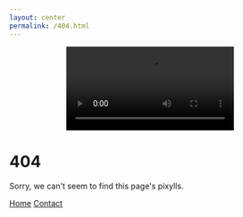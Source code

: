 ```yaml
---
layout: center
permalink: /404.html
---
```


<section id="motion" class="xfixwidth ">
    <video loop="" id="motionv" style="position:relative;display:block;margin:0 auto;height:auto">
      <source src="https://wearespry.com/wp-content/themes/sprynew/library/video/404.mp4" type="video/mp4">
      <source src="https://wearespry.com/wp-content/themes/sprynew/library/video/404.ogv" type="video/ogg">
      <source src="https://wearespry.com/wp-content/themes/sprynew/library/video/404.webm" type="video/webm">
    </video>
  </section>

# 404

Sorry, we can't seem to find this page's pixylls.

<div class="mt3">
  <a href="{{ site.baseurl }}/" class="button button-blue button-big">Home</a>
  <a href="{{ site.baseurl }}/contact/" class="button button-blue button-big">Contact</a>
</div>
<script>
  var vid = document.getElementById("motionv");
  vid.load();
  vid.play();
</script>
